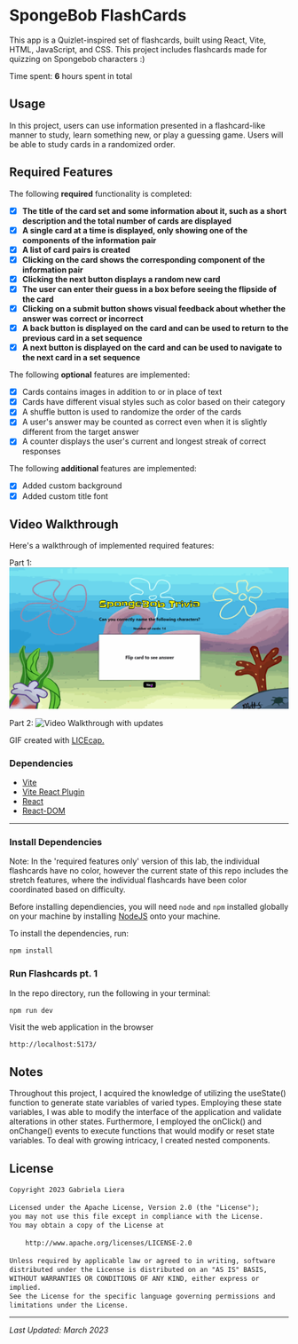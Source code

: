# SpongeBob FlashCards

This app is a Quizlet-inspired set of flashcards, built using React, Vite, HTML, JavaScript, and CSS. This project includes flashcards made for quizzing on Spongebob characters :)

Time spent: **6** hours spent in total

## Usage

In this project, users can use information presented in a flashcard-like manner to study, learn something new, or play a guessing game. Users will be able to study cards in a randomized order.

## Required Features

The following **required** functionality is completed:

- [x] **The title of the card set and some information about it, such as a short description and the total number of cards are displayed**
- [x] **A single card at a time is displayed, only showing one of the components of the information pair**
- [x] **A list of card pairs is created**
- [x] **Clicking on the card shows the corresponding component of the information pair**
- [x] **Clicking the next button displays a random new card**
- [x] **The user can enter their guess in a box before seeing the flipside of the card**
- [x] **Clicking on a submit button shows visual feedback about whether the answer was correct or incorrect**
- [x] **A back button is displayed on the card and can be used to return to the previous card in a set sequence**
- [x] **A next button is displayed on the card and can be used to navigate to the next card in a set sequence**

The following **optional** features are implemented:

- [x] Cards contains images in addition to or in place of text
- [x] Cards have different visual styles such as color based on their category
- [x] A shuffle button is used to randomize the order of the cards
- [x] A user's answer may be counted as correct even when it is slightly different from the target answer
- [x] A counter displays the user's current and longest streak of correct responses

The following **additional** features are implemented:

- [x] Added custom background
- [x] Added custom title font

## Video Walkthrough

Here's a walkthrough of implemented required features:

Part 1:
<img src='https://github.com/gabrielaliera/SpongeBob_FlashCards/blob/master/spongebob-walkthroughP1.gif' title='Video Walkthrough' width='' alt='Video Walkthrough' />

Part 2:
<img src='https://github.com/gabrielaliera/SpongeBob_FlashCards/blob/master/spongebob-walkthroughP2.gif' title='Video Walkthrough' width='' alt='Video Walkthrough with updates' />


GIF created with <a href="https://www.cockos.com/licecap/">LICEcap.</a> 

### Dependencies

* [Vite](https://www.npmjs.com/package/vite)
* [Vite React Plugin](https://www.npmjs.com/package/@vitejs/plugin-react)
* [React](https://www.npmjs.com/package/react)
* [React-DOM](https://www.npmjs.com/package/react-dom)

---

### Install Dependencies

Note: In the 'required features only' version of this lab, the individual flashcards have no color, however the current state of this repo includes the stretch features, where the individual flashcards have been color coordinated based on difficulty.

Before installing dependiencies, you will need `node` and `npm` installed globally on your machine by installing [NodeJS](https://nodejs.org/en/download/) onto your machine.

To install the dependencies, run:

```sh
npm install
```

### Run Flashcards pt. 1

In the repo directory, run the following in your terminal:

```sh
npm run dev
```

Visit the web application in the browser

```console
http://localhost:5173/
```

## Notes

Throughout this project, I acquired the knowledge of utilizing the useState() function to generate state variables of varied types. Employing these state variables, I was able to modify the interface of the application and validate alterations in other states. Furthermore, I employed the onClick() and onChange() events to execute functions that would modify or reset state variables. To deal with growing intricacy, I created nested components.

## License

    Copyright 2023 Gabriela Liera

    Licensed under the Apache License, Version 2.0 (the "License");
    you may not use this file except in compliance with the License.
    You may obtain a copy of the License at

        http://www.apache.org/licenses/LICENSE-2.0

    Unless required by applicable law or agreed to in writing, software
    distributed under the License is distributed on an "AS IS" BASIS,
    WITHOUT WARRANTIES OR CONDITIONS OF ANY KIND, either express or implied.
    See the License for the specific language governing permissions and
    limitations under the License.
---
*Last Updated: March 2023*
